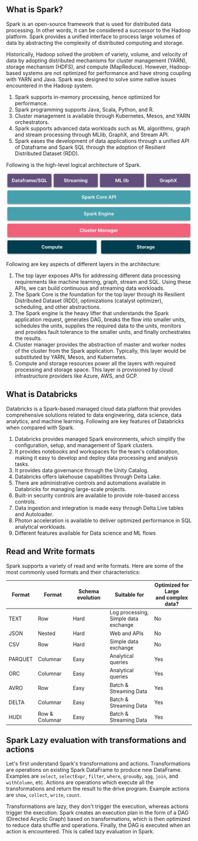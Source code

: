 ## What is Spark?

Spark is an open-source framework that is used for distributed data processing. In other words, it can be considered a successor to the Hadoop platform. Spark provides a unified interface to process large volumes of data by abstracting the complexity of distributed computing and storage.

Historically, Hadoop solved the problem of variety, volume, and velocity of data by adopting distributed mechanisms for cluster management (YARN), storage mechanism (HDFS), and compute (MapReduce). However, Hadoop-based systems are not optimized for performance and have strong coupling with YARN and Java. Spark was designed to solve some native issues encountered in the Hadoop system.

1. Spark supports in-memory processing, hence optimized for performance.
2. Spark programming supports Java, Scala, Python, and R.
3. Cluster management is available through Kubernetes, Mesos, and YARN orchestrators.
4. Spark supports advanced data workloads such as ML algorithms, graph and stream processing through MLlib, GraphX, and Stream API.
5. Spark eases the development of data applications through a unified API of Dataframe and Spark SQL through the adoption of Resilient Distributed Dataset (RDD).

Following is the high-level logical architecture of Spark.

![Spark logical architecture](./../images/spark-basics.png)

Following are key aspects of different layers in the architecture:
1. The top layer exposes APIs for addressing different data processing requirements like machine learning, graph, stream and SQL. Using these APIs, we can build continuous and streaming data workloads.
2. The Spark Core is the foundation for the top layer through its Resilient Distributed Dataset (RDD), optimizations (catalyst optimizer), scheduling, and other abstractions.
3. The Spark engine is the heavy lifter that understands the Spark application request, generates DAG, breaks the flow into smaller units, schedules the units, supplies the required data to the units, monitors and provides fault tolerance to the smaller units, and finally orchestrates the results.
4. Cluster manager provides the abstraction of master and worker nodes of the cluster from the Spark application. Typically, this layer would be substituted by YARN, Mesos, and Kubernetes.
5. Compute and storage resources power all the layers with required processing and storage space. This layer is provisioned by cloud infrastructure providers like Azure, AWS, and GCP.

## What is Databricks

Databricks is a Spark-based managed cloud data platform that provides comprehensive solutions related to data engineering, data science, data analytics, and machine learning. Following are key features of Databricks when compared with Spark.

1. Databricks provides managed Spark environments, which simplify the configuration, setup, and management of Spark clusters.
2. It provides notebooks and workspaces for the team's collaboration, making it easy to develop and deploy data processing and analysis tasks.
3. It provides data governance through the Unity Catalog.
4. Databricks offers lakehouse capabilities through Delta Lake.
5. There are administrative controls and automations available in Databricks for managing large-scale projects.
6. Built-in security controls are available to provide role-based access controls.
7. Data ingestion and integration is made easy through Delta Live tables and Autoloader.
8. Photon acceleration is available to deliver optimized performance in SQL analytical workloads.
9. Different features available for Data science and ML flows

## Read and Write formats

Spark supports a variety of read and write formats. Here are some of the most commonly used formats and their characteristics:


| Format  | Format         | Schema evolution | Suitable for                              | Optimized for Large <br/>and complex data? |
|---------|----------------|------------------|-------------------------------------------|--------------------------------------------|
| TEXT    | Row            | Hard             | Log processing, <br/>Simple data exchange | No                                         |
| JSON    | Nested         | Hard             | Web and APIs                              | No                                         |
| CSV     | Row            | Hard             | Simple data exchange                      | No                                         |
| PARQUET | Columnar       | Easy             | Analytical queries                        | Yes                                        |
| ORC     | Columnar       | Easy             | Analytical queries                        | Yes                                        |
| AVRO    | Row            | Easy             | Batch & Streaming Data                    | Yes                                        |
| DELTA   | Columnar       | Easy             | Batch & Streaming Data                    | Yes                                        |
| HUDI    | Row & Columnar | Easy             | Batch & Streaming Data                    | Yes                                        |

## Spark Lazy evaluation with transformations and actions

Let's first understand Spark's transformations and actions. Transformations are operations on existing Spark DataFrame to produce new DataFrame. Examples are `select`, `selectExpr`, `filter`, `where`, `grouoBy`, `agg`, `join`, and `withColumn`, etc. Actions are operations which execute all the transformations and return the result to the drive program. Example actions are `show`, `collect`, `write`, `count`.

Transformations are lazy, they don't trigger the execution, whereas actions trigger the execution. Spark creates an execution plan in the form of a DAG (Directed Acyclic Graph) based on transformations, which is then optimized to reduce data shuffle and operations. Finally, the DAG is executed when an action is encountered. This is called lazy evaluation in Spark.

